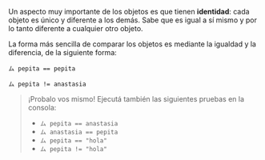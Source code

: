Un aspecto muy importante de los objetos es que tienen **identidad**: cada objeto es único y diferente a los demás. Sabe que es igual a sí mismo y por lo tanto diferente a cualquier otro objeto. 

La forma más sencilla de comparar los objetos es mediante la igualdad y la diferencia, de la siguiente forma: 

```wollok
ム pepita == pepita

ム pepita != anastasia
```

> ¡Probalo vos mismo! Ejecutá también las siguientes pruebas en la consola: 
> 
> * `ム pepita == anastasia`
> * `ム anastasia == pepita`
> * `ム pepita == "hola"`
> * `ム pepita != "hola"`
